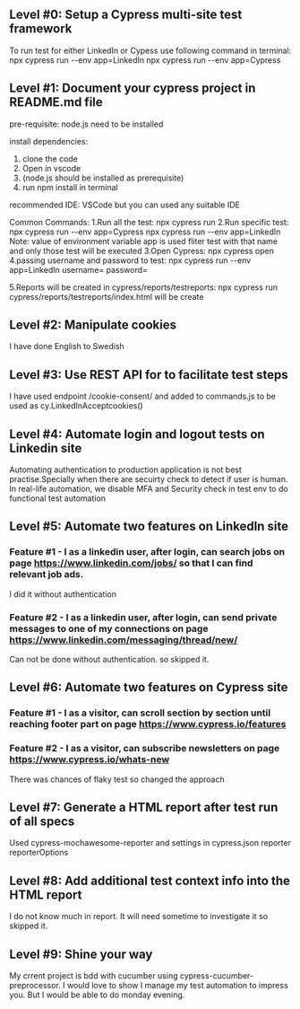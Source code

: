 ## Level #0: Setup a Cypress multi-site test framework
To run test for either LinkedIn or Cypess use following command in terminal:
npx cypress run --env app=LinkedIn
npx cypress run --env app=Cypress


## Level #1: Document your cypress project in README.md file

pre-requisite:
node.js need to be installed

install dependencies:
1. clone the code
2. Open in vscode
3. (node.js should be installed as prerequisite)
4. run npm install in terminal

recommended IDE:
VSCode but you can used any suitable IDE

Common Commands:
1.Run all the test:
   npx cypress run
2.Run specific test:
   npx cypress run --env app=Cypress
   npx cypress run --env app=LinkedIn
   Note: value of environment variable app is used fliter test with that name and only those test will be executed
3.Open Cypress:
   npx cypress open
4.passing username and password to test:
   npx cypress run --env app=LinkedIn username=<username you want to test> password=<actual password>

5.Reports will be created in cypress/reports/testreports:
   npx cypress run
   cypress/reports/testreports/index.html will be create
   
   
## Level #2: Manipulate cookies
I have done English to Swedish


## Level #3: Use REST API for to facilitate test steps
I have used endpoint /cookie-consent/ and added to commands.js to be used as cy.LinkedInAcceptcookies()


## Level #4: Automate login and logout tests on Linkedin site
Automating authentication to production application is not best practise.Specially when there are secuirty check to detect if user is human.
In real-life automation, we disable MFA and Security check in test env to do functional test automation


## Level #5: Automate two features on LinkedIn site

### Feature #1 - I as a linkedin user, after login, can search jobs on page https://www.linkedin.com/jobs/ so that I can find relevant job ads.
I did it without authentication


### Feature #2 - I as a linkedin user, after login, can send private messages to one of my connections on page https://www.linkedin.com/messaging/thread/new/
Can not be done without authentication. so skipped it.


## Level #6: Automate two features on Cypress site

### Feature #1 - I as a visitor, can scroll section by section until reaching footer part on page https://www.cypress.io/features

### Feature #2 - I as a visitor, can subscribe newsletters on page https://www.cypress.io/whats-new
There was chances of flaky test so changed the approach



## Level #7: Generate a HTML report after test run of all specs
Used cypress-mochawesome-reporter and settings in cypress.json
reporter
reporterOptions



## Level #8: Add additional test context info into the HTML report
I do not know much in report. It will need sometime to investigate it so skipped it.



## Level #9: Shine your way
My crrent project is bdd with cucumber using cypress-cucumber-preprocessor.
I would love to show I manage my test automation to impress you. But I would be able to do monday evening.
